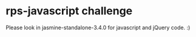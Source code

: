 # rps-javascript challenge

Please look in jasmine-standalone-3.4.0 for javascript and jQuery code. :)
